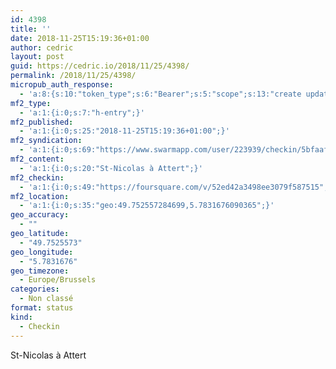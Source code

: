 ```yaml
---
id: 4398
title: ''
date: 2018-11-25T15:19:36+01:00
author: cedric
layout: post
guid: https://cedric.io/2018/11/25/4398/
permalink: /2018/11/25/4398/
micropub_auth_response:
  - 'a:8:{s:10:"token_type";s:6:"Bearer";s:5:"scope";s:13:"create update";s:2:"me";s:18:"https://cedric.io/";s:9:"issued_by";s:45:"https://cedric.io/wp-json/indieauth/1.0/token";s:9:"client_id";s:27:"https://ownyourswarm.p3k.io";s:9:"issued_at";i:1542614471;s:4:"user";i:1;s:13:"last_accessed";i:1543155592;}'
mf2_type:
  - 'a:1:{i:0;s:7:"h-entry";}'
mf2_published:
  - 'a:1:{i:0;s:25:"2018-11-25T15:19:36+01:00";}'
mf2_syndication:
  - 'a:1:{i:0;s:69:"https://www.swarmapp.com/user/223939/checkin/5bfaaf78c4df1d002c05725f";}'
mf2_content:
  - 'a:1:{i:0;s:20:"St-Nicolas à Attert";}'
mf2_checkin:
  - 'a:1:{i:0;s:49:"https://foursquare.com/v/52ed42a3498ee3079f587515";}'
mf2_location:
  - 'a:1:{i:0;s:35:"geo:49.752557284699,5.7831676090365";}'
geo_accuracy:
  - ""
geo_latitude:
  - "49.7525573"
geo_longitude:
  - "5.7831676"
geo_timezone:
  - Europe/Brussels
categories:
  - Non classé
format: status
kind:
  - Checkin
---
```

St-Nicolas à Attert

</p>